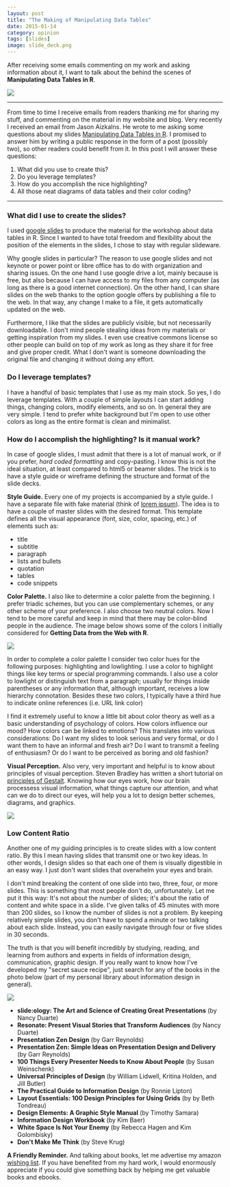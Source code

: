 ```yaml
---
layout: post
title: "The Making of Manipulating Data Tables"
date: 2015-01-14
category: opinion
tags: [slides]
image: slide_deck.png
---
```


After receiving some emails commenting on my work and asking information about it, 
I want to talk about the behind the scenes of **Manipulating Data Tables in R**.

<!--more-->

<img src="{{ site.baseurl }}/images/blog/slide_deck.png">

<hr/>


From time to time I receive emails from readers thanking me for sharing my stuff, and 
commenting on the material in my website and blog. Very recently I received an 
email from Jason Aizkalns. He wrote to me asking 
some questions about my slides [Manipulating Data Tables in R](http://gastonsanchez.com/teaching/). 
I promised to answer him by writing a public response in the form of a post 
(possibly two), so other readers could benefit from it. In this post I will 
answer these questions:

1. What did you use to create this?
2. Do you leverage templates?
3. How do you accomplish the nice highlighting? 
4. All those neat diagrams of data tables and their color coding?

<hr/>


### What did I use to create the slides?

I used [google slides](http://www.google.com/slides/about/) to produce the material 
for the workshop about data tables in R. Since I wanted to have total freedom and 
flexibility about the position of the elements in the slides, I chose to stay 
with regular slideware. 

Why google slides in particular? The reason to use 
google slides and not keynote or power point or libre office has to do with organization and 
sharing issues. On the one hand I use google drive a lot, mainly because is free, 
but also because I can have access to my files from any computer (as long as 
there is a good internet connection). On the other hand, I can share slides 
on the web thanks to the option google offers by publishing a file to the web. In 
that way, any change I make to a file, it gets automatically updated on the web. 

Furthermore, I like that the slides are publicly visible, but not necessarily 
downloadable. I don't mind people stealing ideas from my materials or getting 
inspiration from my slides. I even use creative commons license so other people 
can build on top of my work as long as they share it for free and give proper credit. 
What I don't want is someone downloading the original file and changing it 
without doing any effort.


### Do I leverage templates?

I have a handful of basic templates that I use as my main stock. So yes, I do 
leverage templates. With a couple of simple layouts I can start adding things, 
changing colors, modify elements, and so on. In general they are very simple. 
I tend to prefer white background 
but I'm open to use other colors as long as the entire format is clean and minimalist.


### How do I accomplish the highlighting? Is it manual work?

In case of google slides, I must admit that there is a lot of manual work, or 
if you prefer, *hard coded formatting* and copy-pasting. I know this is not the 
ideal situation, at least compared to html5 or beamer slides. The trick is to 
have a style guide or wireframe defining the structure and format of the slide decks. 

**Style Guide.** Every one of my projects is accompanied by a style guide. I have a separate file with 
fake material (think of [lorem ipsum](http://en.wikipedia.org/wiki/Lorem_ipsum)). 
The idea is to have a couple of master slides with the desired format. This template 
defines all the visual appearance (font, size, color, spacing, etc.) of elements such as:

- title
- subtitle
- paragraph
- lists and bullets
- quotation
- tables
- code snippets

**Color Palette.** I also like to determine a color palette from the beginning. 
I prefer triadic schemes, 
but you can use complementary schemes, or any other scheme of your preference. 
I also choose two neutral colors. Now I tend to be more careful and keep in mind 
that there may be color-blind people in the audience. The image below shows some 
of the colors I initially considered for **Getting Data from the Web with R**.

<img src="{{ site.baseurl }}/images/blog/slide_palette.png">

In order to complete a color palette I consider two color hues for the following 
purposes: highlighting and lowlighting. I use a color to highlight things like 
key terms or special programming commands. I also use a color to lowlight or 
distinguish text from a paragraph; usually for things inside parentheses or any 
information that, although important, receives a low hierarchy connotation. Besides 
these two colors, I typically have a third hue to indicate online references 
(i.e. URL link color) 

I find it extremely useful to know a little bit about color theory as well as a basic understanding 
of psychology of colors. How colors influence our mood? How colors can be linked to emotions? 
This translates into various considerations: Do I want my slides to look serious 
and very formal, or do I want them to have an informal and fresh air?
Do I want to transmit a feeling of enthusiasm? Or do I want to be perceived as 
boring and old fashion?

**Visual Perception.** Also very, very important and helpful is to know about 
principles of visual perception. Steven Bradley has written a short tutorial on 
[principles of Gestalt](http://www.smashingmagazine.com/2014/03/28/design-principles-visual-perception-and-the-principles-of-gestalt/). Knowing how our eyes work, how our brain processess visual information, 
what things capture our attention, and what can we do to direct our eyes, will help you 
a lot to design better schemes, diagrams, and graphics. 

<img src="{{ site.baseurl }}/images/blog/neat_highlight.png">



### Low Content Ratio

Another one of my guiding principles is to create slides with a low content ratio. 
By this I mean having slides that transmit one or two key ideas. In other words, 
I design slides so that each one of them is visually digestible in an easy way. 
I just don't want slides that overwhelm your eyes and brain. 

I don't mind breaking the content of one slide into two, three, four, or more slides. 
This is something that most people don't do, unfortunately. Let me put it this way: 
It's not about the number of slides; it's about the ratio of content and white space in a slide. 
I've given talks of 45 minutes with more than 200 slides, so I know the number of 
slides is not a problem. By keeping relatively simple slides, you don't have to 
spend a minute or two talking about each slide. Instead, you can easily navigate 
through four or five slides in 30 seconds. 

The truth is that you will benefit incredibly by studying, reading, and learning 
from authors and experts in fields of information design, communication, graphic 
design. If you really want to know how I've developed my "secret sauce recipe", 
just search for any of the books in the photo below (part of my personal library about 
information design in general). 

<img src="{{ site.baseurl }}/images/blog/design_books.jpg">


- **slide:ology: The Art and Science of Creating Great Presentations** (by Nancy Duarte)
- **Resonate: Present Visual Stories that Transform Audiences** (by Nancy Duarte)
- **Presentation Zen Design** (by Garr Reynolds)
- **Presentation Zen: Simple Ideas on Presentation Design and Delivery** (by Garr Reynolds)
- **100 Things Every Presenter Needs to Know About People** (by Susan Weinschenk)
- **Universal Principles of Design** (by William Lidwell, Kritina Holden, and Jill Butler)
- **The Practical Guide to Information Design** (by Ronnie Lipton)
- **Layout Essentials: 100 Design Principles for Using Grids** (by by Beth Tondreau)
- **Design Elements: A Graphic Style Manual** (by Timothy Samara)
- **Information Design Workbook** (by Kim Baer)
- **White Space Is Not Your Enemy** (by Rebecca Hagen and Kim Golombisky)
- **Don't Make Me Think** (by Steve Krug)

**A Friendly Reminder.** And talking about books, let me advertise my amazon [wishing list](http://amzn.com/w/A8P707HJ94QI). 
If you have benefited from my hard work, I would enormously appreciate if you could 
give something back by helping me get valuable books and ebooks.